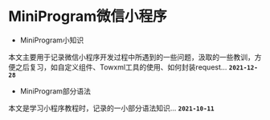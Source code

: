 # MiniProgram微信小程序

- MiniProgram小知识

本文主要用于记录微信小程序开发过程中所遇到的一些问题，汲取的一些教训，方便之后复习，如自定义组件、Towxml工具的使用、如何封装request...
**`2021-12-28`**

- MiniProgram部分语法

本文是学习小程序教程时，记录的一小部分语法知识...
**`2021-10-11`**